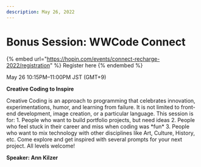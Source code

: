 ```yaml
---
description: May 26, 2022
---
```


# Bonus Session: WWCode Connect

{% embed url="https://hopin.com/events/connect-recharge-2022/registration" %}
Register here
{% endembed %}

May 26 10:15PM–11:00PM JST (GMT+9)

**Creative Coding to Inspire**

Creative Coding is an approach to programming that celebrates innovation, experimentations, humor, and learning from failure. It is not limited to front-end development, image creation, or a particular language. This session is for: 1. People who want to build portfolio projects, but need ideas 2. People who feel stuck in their career and miss when coding was \*fun\* 3. People who want to mix technology with other disciplines like Art, Culture, History, etc. Come explore and get inspired with several prompts for your next project. All levels welcome!

**Speaker: Ann Kilzer**
